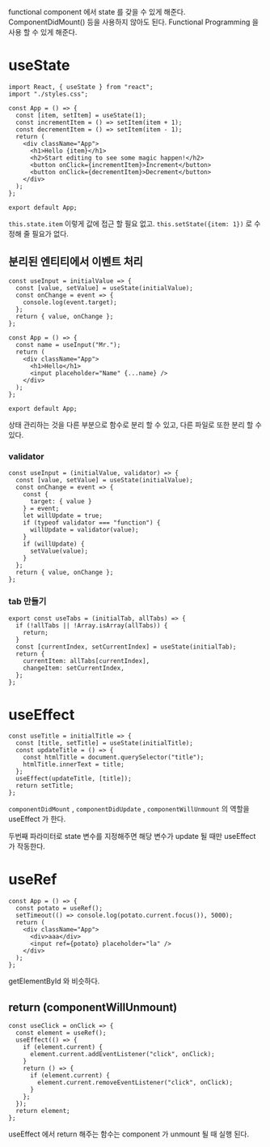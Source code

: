 functional component 에서 state 를 갖을 수 있게 해준다. ComponentDidMount() 등을 사용하지 않아도 된다. Functional Programming 을 사용 할 수 있게 해준다.

# useState

```tsx
import React, { useState } from "react";
import "./styles.css";

const App = () => {
  const [item, setItem] = useState(1);
  const incrementItem = () => setItem(item + 1);
  const decrementItem = () => setItem(item - 1);
  return (
    <div className="App">
      <h1>Hello {item}</h1>
      <h2>Start editing to see some magic happen!</h2>
      <button onClick={incrementItem}>Increment</button>
      <button onClick={decrementItem}>Decrement</button>
    </div>
  );
};

export default App;
```

`this.state.item` 이렇게 값에 접근 할 필요 없고. `this.setState({item: 1})` 로 수정해 줄 필요가 없다.

## 분리된 엔티티에서 이벤트 처리

```tsx
const useInput = initialValue => {
  const [value, setValue] = useState(initialValue);
  const onChange = event => {
    console.log(event.target);
  };
  return { value, onChange };
};

const App = () => {
  const name = useInput("Mr.");
  return (
    <div className="App">
      <h1>Hello</h1>
      <input placeholder="Name" {...name} />
    </div>
  );
};

export default App;
```

상태 관리하는 것을 다른 부분으로 함수로 분리 할 수 있고, 다른 파일로 또한 분리 할 수 있다.

### validator

```tsx
const useInput = (initialValue, validator) => {
  const [value, setValue] = useState(initialValue);
  const onChange = event => {
    const {
      target: { value }
    } = event;
    let willUpdate = true;
    if (typeof validator === "function") {
      willUpdate = validator(value);
    }
    if (willUpdate) {
      setValue(value);
    }
  };
  return { value, onChange };
};
```

### tab 만들기

```tsx
export const useTabs = (initialTab, allTabs) => {
  if (!allTabs || !Array.isArray(allTabs)) {
    return;
  }
  const [currentIndex, setCurrentIndex] = useState(initialTab);
  return {
    currentItem: allTabs[currentIndex],
    changeItem: setCurrentIndex,
  };
};
```

# useEffect

```tsx
const useTitle = initialTitle => {
  const [title, setTitle] = useState(initialTitle);
  const updateTitle = () => {
    const htmlTitle = document.querySelector("title");
    htmlTitle.innerText = title;
  };
  useEffect(updateTitle, [title]);
  return setTitle;
};
```

`componentDidMount` , `componentDidUpdate` , `componentWillUnmount` 의 역할을 useEffect 가 한다.

두번째 파라미터로 state 변수를 지정해주면 해당 변수가 update 될 때만 useEffect 가 작동한다.

# useRef

```tsx
const App = () => {
  const potato = useRef();
  setTimeout(() => console.log(potato.current.focus()), 5000);
  return (
    <div className="App">
      <div>aaa</div>
      <input ref={potato} placeholder="la" />
    </div>
  );
};
```

getElementById 와 비슷하다.

## return (componentWillUnmount)

```tsx
const useClick = onClick => {
  const element = useRef();
  useEffect(() => {
    if (element.current) {
      element.current.addEventListener("click", onClick);
    }
    return () => {
      if (element.current) {
        element.current.removeEventListener("click", onClick);
      }
    };
  });
  return element;
};
```

useEffect 에서 return 해주는 함수는 component 가 unmount 될 때 실행 된다.